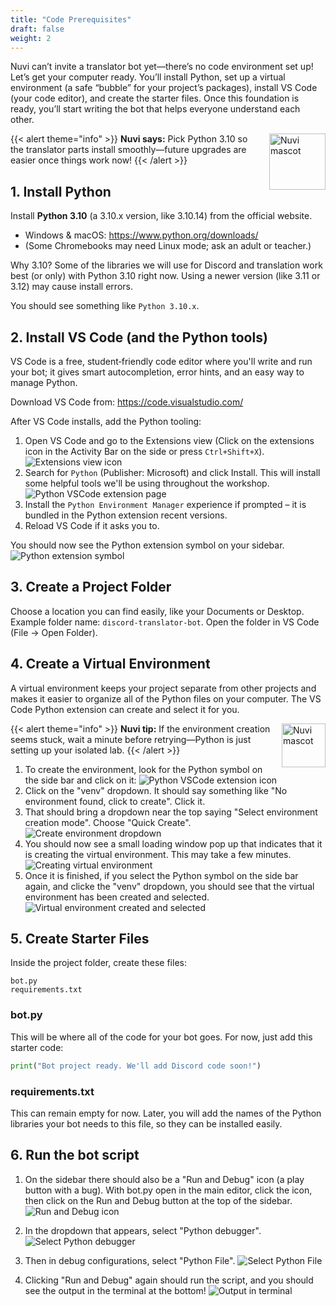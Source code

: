 ```yaml
---
title: "Code Prerequisites"
draft: false
weight: 2
---
```


Nuvi can’t invite a translator bot yet—there’s no code environment set up! Let’s get your computer ready. You’ll install Python, set up a virtual environment (a safe “bubble” for your project’s packages), install VS Code (your code editor), and create the starter files. Once this foundation is ready, you’ll start writing the bot that helps everyone understand each other.

{{< alert theme="info" >}}
<img src="../../media/NF_mascot.jpg" alt="Nuvi mascot" width="90" style="float:right;margin:0 0 8px 12px;" />
<strong>Nuvi says:</strong> Pick Python 3.10 so the translator parts install smoothly—future upgrades are easier once things work now!
{{< /alert >}}

## 1. Install Python
Install **Python 3.10** (a 3.10.x version, like 3.10.14) from the official website.
- Windows & macOS: https://www.python.org/downloads/
- (Some Chromebooks may need Linux mode; ask an adult or teacher.)

Why 3.10? Some of the libraries we will use for Discord and translation work best (or only) with Python 3.10 right now. Using a newer version (like 3.11 or 3.12) may cause install errors.

You should see something like `Python 3.10.x`.

## 2. Install VS Code (and the Python tools)

VS Code is a free, student‑friendly code editor where you'll write and run your bot; it gives smart autocompletion, error hints, and an easy way to manage Python.

Download VS Code from: https://code.visualstudio.com/

After VS Code installs, add the Python tooling:
1. Open VS Code and go to the Extensions view (Click on the extensions icon in the Activity Bar on the side or press `Ctrl+Shift+X`).
![Extensions view icon](../../media/extensions.png)
2. Search for `Python` (Publisher: Microsoft) and click Install. This will install some helpful tools we'll be using throughout the workshop. ![Python VSCode extension page](../../media/python-extension.png)
3. Install the `Python Environment Manager` experience if prompted – it is bundled in the Python extension recent versions.
4. Reload VS Code if it asks you to.

You should now see the Python extension symbol on your sidebar.
![Python extension symbol](../../media/python-symbol.png)

## 3. Create a Project Folder
Choose a location you can find easily, like your Documents or Desktop.
Example folder name: `discord-translator-bot`.
Open the folder in VS Code (File → Open Folder).

## 4. Create a Virtual Environment
A virtual environment keeps your project separate from other projects and makes it easier to organize all of the Python files on your computer. The VS Code Python extension can create and select it for you.

{{< alert theme="info" >}}
<img src="../../media/NF_mascot.jpg" alt="Nuvi mascot" width="70" style="float:right;margin:0 0 6px 10px;" />
<strong>Nuvi tip:</strong> If the environment creation seems stuck, wait a minute before retrying—Python is just setting up your isolated lab.
{{< /alert >}}

1. To create the environment, look for the Python symbol on the side bar and click on it: ![Python VSCode extension icon](../../media/sidebar.png)
1. Click on the "venv" dropdown. It should say something like "No environment found, click to create". Click it.
1. That should bring a dropdown near the top saying "Select environment creation mode". Choose "Quick Create".
![Create environment dropdown](../../media/create-env.png)
1. You should now see a small loading window pop up that indicates that it is creating the virtual environment. This may take a few minutes.
![Creating virtual environment](../../media/loading-env.png)
1. Once it is finished, if you select the Python symbol on the side bar again, and clicke the "venv" dropdown, you should see that the virtual environment has been created and selected.
![Virtual environment created and selected](../../media/venv-created.png)

## 5. Create Starter Files
Inside the project folder, create these files:
```
bot.py
requirements.txt
```

### bot.py
This will be where all of the code for your bot goes. For now, just add this starter code:
```python
print("Bot project ready. We'll add Discord code soon!")
```

### requirements.txt 
This can remain empty for now. Later, you will add the names of the Python libraries your bot needs to this file, so they can be installed easily.


## 6. Run the bot script
1. On the sidebar there should also be a "Run and Debug" icon (a play button with a bug). With bot.py open in the main editor, click the icon, then click on the Run and Debug button at the top of the sidebar.
![Run and Debug icon](../../media/run-and-debug.png)

1. In the dropdown that appears, select "Python debugger".
![Select Python debugger](../../media/debugger.png)

1. Then in debug configurations, select "Python File".
![Select Python File](../../media/select-python.png)

1. Clicking "Run and Debug" again should run the script, and you should see the output in the terminal at the bottom!
![Output in terminal](../../media/terminal.png)
